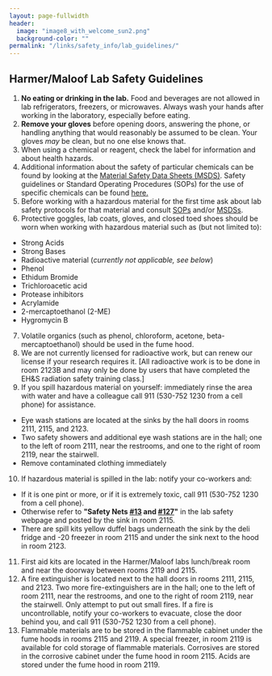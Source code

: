 ```yaml
---
layout: page-fullwidth
header:
  image: "image8_with_welcome_sun2.png"
  background-color: ""
permalink: "/links/safety_info/lab_guidelines/"
---
```


<h2>Harmer/Maloof Lab Safety Guidelines</h2>
<a name="guidelines"></a>

1. **No eating or drinking in the lab.** Food and beverages are not allowed in lab refrigerators, freezers, or microwaves. Always wash your hands after working in the laboratory, especially before eating.
2. **Remove your gloves** before opening doors, answering the phone, or handling anything that would reasonably be assumed to be clean. Your gloves *may* be clean, but no one else knows that. 
3. When using a chemical or reagent, check the label for information and about health hazards.
4. Additional information about the safety of particular chemicals can be found by looking at the [Material Safety Data Sheets (MSDS)](https://ehs.ucop.edu/sds/#/). Safety guidelines or Standard Operating Procedures (SOPs) for the use of specific chemicals can be found [here.](/links/safety)
5. Before working with a hazardous material for the first time ask about lab safety protocols for that material and consult [SOPs](/links/safety) and/or [MSDSs](https://ehs.ucop.edu/sds/#/).
6. Protective goggles, lab coats, gloves, and closed toed shoes should be worn when working with hazardous material such as (but not limited to):
* Strong Acids
* Strong Bases
* Radioactive material (*currently not applicable, see below*)
* Phenol
* Ethidum Bromide
* Trichloroacetic acid
* Protease inhibitors
* Acrylamide
* 2-mercaptoethanol (2-ME)
* Hygromycin B
7. Volatile organics (such as phenol, chloroform, acetone, beta-mercaptoethanol) should be used in the fume hood.
8. We are not currently licensed for radioactive work, but can renew our license if your research requires it. [All radioactive work is to be done in room 2123B and may only be done by users that have completed the EH&S radiation safety training class.]
9. If you spill hazardous material on yourself: immediately rinse the area with water and have a colleague call 911 (530-752 1230 from a cell phone) for assistance.
* Eye wash stations are located at the sinks by the hall doors in rooms 2111, 2115, and 2123.
* Two safety showers and additional eye wash stations are in the hall; one to the left of room 2111, near the restrooms, and one to the right of room 2119, near the stairwell.
* Remove contaminated clothing immediately
10. If hazardous material is spilled in the lab: notify your co-workers and:
* If it is one pint or more, or if it is extremely toxic, call 911 (530-752 1230 from a cell phone).
* Otherwise refer to **"Safety Nets [#13](http://safetyservices.ucdavis.edu/safetynet/guidelines-chemical-spill-control) and [#127](http://safetyservices.ucdavis.edu/safetynet/biological-and-biohazardous-spill-response)"** in the lab safety webpage and posted by the sink in room 2115.
* There are spill kits yellow duffel bags underneath the sink by the deli fridge and -20 freezer in room 2115 and under the sink next to the hood in room 2123.
11. First aid kits are located in the Harmer/Maloof labs lunch/break room and near the doorway between rooms 2119 and 2115.
12. A fire extinguisher is located next to the hall doors in rooms 2111, 2115, and 2123. Two more fire-extinguishers are in the hall; one to the left of room 2111, near the restrooms, and one to the right of room 2119, near the stairwell. Only attempt to put out small fires. If a fire is uncontrollable, notify your co-workers to evacuate, close the door behind you, and call 911 (530-752 1230 from a cell phone).
13. Flammable materials are to be stored in the flammable cabinet under the fume hoods in rooms 2115 and 2119. A special freezer, in room 2119 is available for cold storage of flammable materials. Corrosives are stored in the corrosive cabinet under the fume hood in room 2115. Acids are stored under the fume hood in room 2119.
